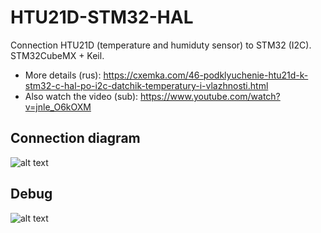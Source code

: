 # HTU21D-STM32-HAL
Connection HTU21D (temperature and humiduty sensor) to STM32 (I2C). STM32CubeMX + Keil.
* More details (rus): https://cxemka.com/46-podklyuchenie-htu21d-k-stm32-c-hal-po-i2c-datchik-temperatury-i-vlazhnosti.html
* Also watch the video (sub): https://www.youtube.com/watch?v=jnle_O6kOXM
## Connection diagram
![alt text](https://cxemka.com/upload/art/htu21d/stm32f103_htu21d_wiring_diagramm.svg)
## Debug
![alt text](https://cxemka.com/upload/art/htu21d/live_variable.png)

